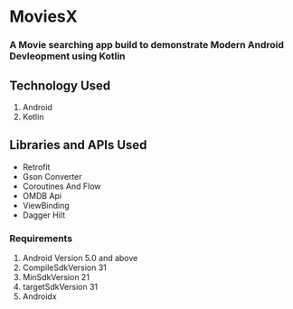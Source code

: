 # MoviesX
### A Movie searching app build to demonstrate Modern Android Devleopment using Kotlin 

## Technology Used
 1. Android
 2. Kotlin

 ## Libraries and APIs Used
 - Retrofit
 - Gson Converter
 - Coroutines And Flow
 - OMDB Api
 - ViewBinding
 - Dagger Hilt
 
### Requirements
1. Android Version 5.0 and above
2. CompileSdkVersion 31
3. MinSdkVersion 21
4. targetSdkVersion 31
5. Androidx